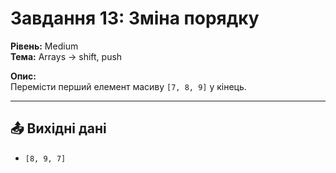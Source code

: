 # Завдання 13: Зміна порядку

**Рівень:** Medium  
**Тема:** Arrays → shift, push  

**Опис:**  
Перемісти перший елемент масиву `[7, 8, 9]` у кінець.

---

## 📤 Вихідні дані
- `[8, 9, 7]`